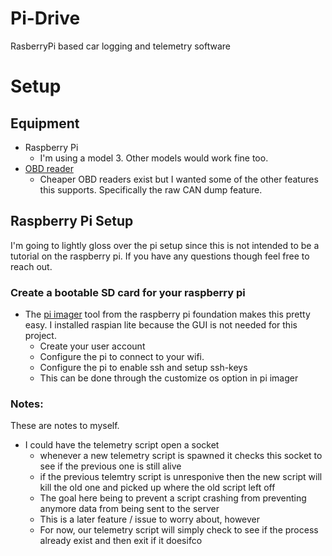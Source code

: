 # Pi-Drive

RasberryPi based car logging and telemetry software

# Setup

## Equipment
- Raspberry Pi
  - I'm using a model 3. Other models would work fine too.
- [OBD reader](https://www.obdlink.com/products/obdlink-lx/)
  - Cheaper OBD readers exist but I wanted some of the other features this supports. Specifically the raw CAN dump feature.

## Raspberry Pi Setup
I'm going to lightly gloss over the pi setup since this is not intended to be a tutorial on the raspberry pi. If you have any questions though feel free to reach out.

### Create a bootable SD card for your raspberry pi

- The [pi imager](https://www.raspberrypi.com/software/) tool from the raspberry pi foundation makes this pretty easy. I installed raspian lite because the GUI is not needed for this project.
  - Create your user account
  - Configure the pi to connect to your wifi.
  - Configure the pi to enable ssh and setup ssh-keys
  - This can be done through the customize os option in pi imager

### Notes:

These are notes to myself.
- I could have the telemetry script open a socket
  - whenever a new telemetry script is spawned it checks this socket to see if the previous one is still alive
  - if the previous telemtry script is unresponive then the new script will kill the old one and picked up where the old script left off
  - The goal here being to prevent a script crashing from preventing anymore data from being sent to the server
  - This is a later feature / issue to worry about, however
  - For now, our telemetry script will simply check to see if the process already exist and then exit if it doesifco    
